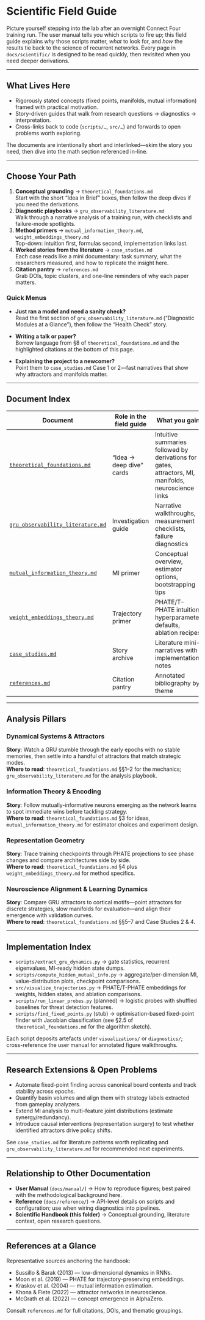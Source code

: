 # Scientific Field Guide

Picture yourself stepping into the lab after an overnight Connect Four training run. The user manual tells you which scripts to fire up; this field guide explains *why* those scripts matter, *what* to look for, and *how* the results tie back to the science of recurrent networks. Every page in `docs/scientific/` is designed to be read quickly, then revisited when you need deeper derivations.

---

## What Lives Here

- Rigorously stated concepts (fixed points, manifolds, mutual information) framed with practical motivation.
- Story-driven guides that walk from research questions → diagnostics → interpretation.
- Cross-links back to code (`scripts/…`, `src/…`) and forwards to open problems worth exploring.

The documents are intentionally short and interlinked—skim the story you need, then dive into the math section referenced in-line.

---

## Choose Your Path

1. **Conceptual grounding** → `theoretical_foundations.md`  
   Start with the short “Idea in Brief” boxes, then follow the deep dives if you need the derivations.
2. **Diagnostic playbooks** → `gru_observability_literature.md`  
   Walk through a narrative analysis of a training run, with checklists and failure-mode spotlights.
3. **Method primers** → `mutual_information_theory.md`, `weight_embeddings_theory.md`  
   Top-down: intuition first, formulas second, implementation links last.
4. **Worked stories from the literature** → `case_studies.md`  
   Each case reads like a mini documentary: task summary, what the researchers measured, and how to replicate the insight here.
5. **Citation pantry** → `references.md`  
   Grab DOIs, topic clusters, and one-line reminders of why each paper matters.

### Quick Menus

- **Just ran a model and need a sanity check?**  
  Read the first section of `gru_observability_literature.md` (“Diagnostic Modules at a Glance”), then follow the “Health Check” story.

- **Writing a talk or paper?**  
  Borrow language from §8 of `theoretical_foundations.md` and the highlighted citations at the bottom of this page.

- **Explaining the project to a newcomer?**  
  Point them to `case_studies.md` Case 1 or 2—fast narratives that show why attractors and manifolds matter.

---

## Document Index
| Document | Role in the field guide | What you gain | Key companion scripts |
| --- | --- | --- | --- |
| [`theoretical_foundations.md`](theoretical_foundations.md) | “Idea → deep dive” cards | Intuitive summaries followed by derivations for gates, attractors, MI, manifolds, neuroscience links | `src/analysis/eigs.py`, `scripts/find_fixed_points.py` (planned) |
| [`gru_observability_literature.md`](gru_observability_literature.md) | Investigation guide | Narrative walkthroughs, measurement checklists, failure diagnostics | `scripts/extract_gru_dynamics.py`, `scripts/compute_hidden_mutual_info.py` |
| [`mutual_information_theory.md`](mutual_information_theory.md) | MI primer | Conceptual overview, estimator options, bootstrapping tips | `scripts/compute_hidden_mutual_info.py` |
| [`weight_embeddings_theory.md`](weight_embeddings_theory.md) | Trajectory primer | PHATE/T-PHATE intuition, hyperparameter defaults, ablation recipes | `src/visualize_trajectories.py` |
| [`case_studies.md`](case_studies.md) | Story archive | Literature mini-narratives with implementation notes | varies; see each case for references |
| [`references.md`](references.md) | Citation pantry | Annotated bibliography by theme | — |

---

## Analysis Pillars

### Dynamical Systems & Attractors
**Story**: Watch a GRU stumble through the early epochs with no stable memories, then settle into a handful of attractors that match strategic modes.  
**Where to read**: `theoretical_foundations.md` §§1–2 for the mechanics; `gru_observability_literature.md` for the analysis playbook.

### Information Theory & Encoding
**Story**: Follow mutually-informative neurons emerging as the network learns to spot immediate wins before tackling strategy.  
**Where to read**: `theoretical_foundations.md` §3 for ideas, `mutual_information_theory.md` for estimator choices and experiment design.

### Representation Geometry
**Story**: Trace training checkpoints through PHATE projections to see phase changes and compare architectures side by side.  
**Where to read**: `theoretical_foundations.md` §4 plus `weight_embeddings_theory.md` for method specifics.

### Neuroscience Alignment & Learning Dynamics
**Story**: Compare GRU attractors to cortical motifs—point attractors for discrete strategies, slow manifolds for evaluation—and align their emergence with validation curves.  
**Where to read**: `theoretical_foundations.md` §§5–7 and Case Studies 2 & 4.

---

## Implementation Index

- `scripts/extract_gru_dynamics.py` → gate statistics, recurrent eigenvalues, MI-ready hidden state dumps.
- `scripts/compute_hidden_mutual_info.py` → aggregate/per-dimension MI, value-distribution plots, checkpoint comparisons.
- `src/visualize_trajectories.py` → PHATE/T-PHATE embeddings for weights, hidden states, and ablation comparisons.
- `scripts/run_linear_probes.py` (planned) → logistic probes with shuffled baselines for threat detection features.
- `scripts/find_fixed_points.py` (stub) → optimisation-based fixed-point finder with Jacobian classification (see §2.5 of `theoretical_foundations.md` for the algorithm sketch).

Each script deposits artefacts under `visualizations/` or `diagnostics/`; cross-reference the user manual for annotated figure walkthroughs.

---

## Research Extensions & Open Problems

- Automate fixed-point finding across canonical board contexts and track stability across epochs.
- Quantify basin volumes and align them with strategy labels extracted from gameplay analyzers.
- Extend MI analysis to multi-feature joint distributions (estimate synergy/redundancy).
- Introduce causal interventions (representation surgery) to test whether identified attractors drive policy shifts.

See `case_studies.md` for literature patterns worth replicating and `gru_observability_literature.md` for recommended next experiments.

---

## Relationship to Other Documentation

- **User Manual** (`docs/manual/`) → How to reproduce figures; best paired with the methodological background here.
- **Reference** (`docs/reference/`) → API-level details on scripts and configuration; use when wiring diagnostics into pipelines.
- **Scientific Handbook (this folder)** → Conceptual grounding, literature context, open research questions.

---

## References at a Glance

Representative sources anchoring the handbook:

- Sussillo & Barak (2013) — low-dimensional dynamics in RNNs.
- Moon et al. (2019) — PHATE for trajectory-preserving embeddings.
- Kraskov et al. (2004) — mutual information estimation.
- Khona & Fiete (2022) — attractor networks in neuroscience.
- McGrath et al. (2022) — concept emergence in AlphaZero.

Consult `references.md` for full citations, DOIs, and thematic groupings.

